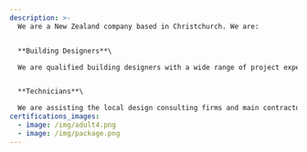 ```yaml
---
description: >-
  We are a New Zealand company based in Christchurch. We are:


  **Building Designers**\

  We are qualified building designers with a wide range of project experiences across national. We embed BIM into our design process to enhance our performance on daily basis.


  **Technicians**\

  We are assisting the local design consulting firms and main contractors to deliver drawings to use at preconstruction and construction stage.
certifications_images:
  - image: /img/adult4.png
  - image: /img/package.png
---
```

